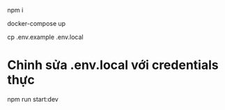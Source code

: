 npm i 

docker-compose up

cp .env.example .env.local

# Chỉnh sửa .env.local với credentials thực

npm run start:dev
